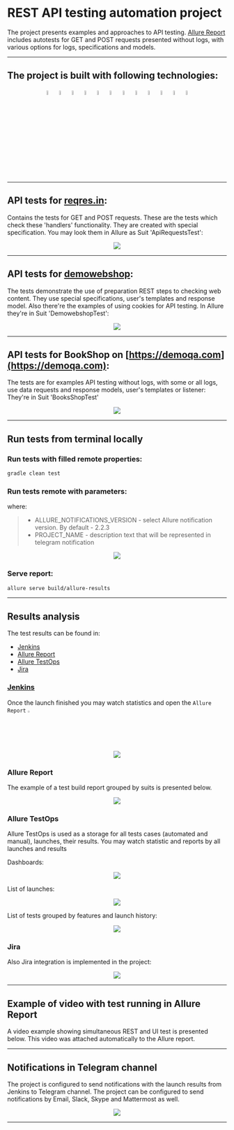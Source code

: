 # REST API testing automation project

The project presents examples and approaches to API testing.
[Allure Report](#allure-report) includes autotests for GET and POST requests presented without logs, with various options for logs, specifications and models.
___

## The project is built with following technologies:

<p  align="center">
<img width="5%" title="IntelliJ IDEA" src="img/logo/IDEA-logo.svg">
<img width="5%" title="Java" src="img/logo/java-logo.svg">
<img width="5%" title="Selenide" src="img/logo/selenide-logo.svg">
<img width="5%" title="Selenoid" src="img/logo/selenoid-logo.svg">
<img width="5%" title="Gradle" src="img/logo/gradle-logo.svg ">
<img width="5%" title="JUnit5" src="img/logo/junit5-logo.svg">
<img width="5%" title="Allure Report" src="img/logo/allure-Report-logo.svg">
<img width="5%" title="Allure TestOps" src="img/logo/allure-ee-logo.svg">
<img width="5%" title="Github" src="img/logo/git-logo.svg">
<img width="5%" title="Jenkins" src="img/logo/jenkins-logo.svg">
<img width="5%" title="Jira" src="img/logo/jira-logo.svg">
<img width="5%" title="Telegram" src="img/logo/Telegram.svg">
</p>

___

## API tests for [reqres.in](https://reqres.in/):

Contains the tests for GET and POST requests. These are the tests which check these 'handlers' functionality. They are created with special specification.
You may look them in Allure as Suit 'ApiRequestsTest':

<p align="center">
  <img src="img/screenshots/allureRequresTest.png">
</p>

___

## API tests for [demowebshop](http://demowebshop.tricentis.com):

The tests demonstrate the use of preparation REST steps to checking web content. They use special specifications, user's templates and response model. Also there're the examples of using cookies for API testing.
In Allure they're in Suit 'DemowebshopTest':

<p align="center">
  <img src="img/screenshots/allureDemoWebshopTest.png">
</p>

___

## API tests for BookShop on [https://demoqa.com](https://demoqa.com):

The tests are for examples API testing without logs, with some or all logs, use data requests and response models, user's templates or listener:
They're in Suit 'BooksShopTest'

<p align="center">
  <img src="img/screenshots/allureBookShopTest.png">
</p>

___

## Run tests from terminal locally

### Run tests with filled remote properties:

```bash
gradle clean test
```

### Run tests remote with parameters:

where:
> + ALLURE_NOTIFICATIONS_VERSION - select Allure notification version. By default - 2.2.3
> + PROJECT_NAME - description text that will be represented in telegram notification

<p align="center">
  <img src="img/screenshots/jenkinsBuildWithParameters.png">
</p>

### Serve report:

```bash
allure serve build/allure-results
```

___

## Results analysis

The test results can be found in:
+ [Jenkins](#jenkins)
+ [Allure Report](#allure-report)
+ [Allure TestOps](#allure-testOps)
+ [Jira](#jira)

### [Jenkins](https://jenkins.autotests.cloud/job/09-roman-che-rest-api-tests/)

Once the launch finished you may watch statistics and open the `Allure Report` <img width="2%" title="Allure Report" src="img/logo/Allure_Report_icon.svg">

<p align="center">
  <img src="img/screenshots/jenkinsBuildProjectDashboard.png">
</p>

### Allure Report

The example of a test build report grouped by suits is presented below.

<p align="center">
  <img src="img/screenshots/allureResults.png">
</p>

### Allure TestOps

Allure TestOps is used as a storage for all tests cases (automated and manual), launches, their results. You may watch statistic and reports by all launches and results

Dashboards:

<p align="center">
  <img src="img/screenshots/allureTestOpsDashboardOverview.png">
</p>

List of launches:

<p align="center">
  <img src="img/screenshots/allureTestOpsListOfLaunches.png">
</p>

List of tests grouped by features and launch history:

<p align="center">
  <img src="img/screenshots/ListOfTestsGroupedByLaunchHistory.png">
</p>

### Jira

Also Jira integration is implemented in the project:

<p align="center">
  <img src="img/screenshots/jiraIssueExport.png">
</p>

___

## Example of video with test running in Allure Report

A video example showing simultaneous REST and UI test is presented below. This video was attached automatically to the Allure report.


___

## Notifications in Telegram channel

The project is configured to send notifications with the launch results from Jenkins to Telegram channel. 
The project can be configured to send notifications by Email, Slack, Skype and Mattermost as well.

<p align="center">
  <img src="img/screenshots/telegramBotResponse.png">
</p>

___
